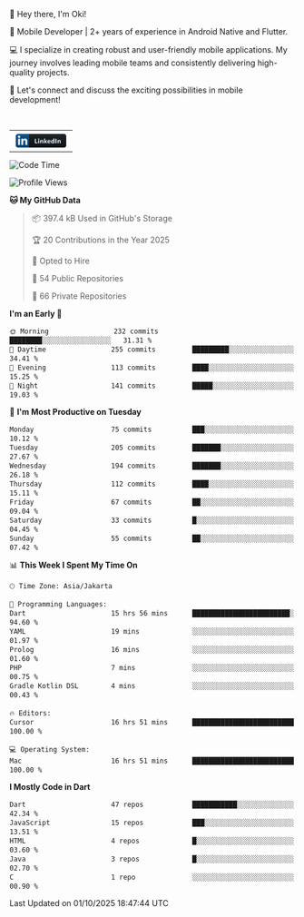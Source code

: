 <p>
 👋 Hey there, I'm Oki!

🚀 Mobile Developer | 2+ years of experience in Android Native and Flutter.

💻 I specialize in creating robust and user-friendly mobile applications. My journey involves leading mobile teams and consistently delivering high-quality projects.

🔗 Let's connect and discuss the exciting possibilities in mobile development!

<br>

<table style="border:none; border-collapse:collapse; cellspacing:0; cellpadding:0">
    <tr>
        <td>
           <a href="https://www.linkedin.com/in/oki-6ba305173/" target="_blank">
              <img src="https://github.com/inisialkey/inisialkey/blob/main/assets/linkedin.svg" alt="LinkedIn" style="vertical-align:top; margin:4px" height=24>
          </a>
        </td>
    </tr>
</table>

<!-- <br>

<!--START_SECTION:waka-->
![Code Time](http://img.shields.io/badge/Code%20Time-1%2C502%20hrs%2016%20mins-blue)

![Profile Views](http://img.shields.io/badge/Profile%20Views-0-blue)

**🐱 My GitHub Data** 

> 📦 397.4 kB Used in GitHub's Storage 
 > 
> 🏆 20 Contributions in the Year 2025
 > 
> 💼 Opted to Hire
 > 
> 📜 54 Public Repositories 
 > 
> 🔑 66 Private Repositories 
 > 
**I'm an Early 🐤** 

```text
🌞 Morning                232 commits         ████████░░░░░░░░░░░░░░░░░   31.31 % 
🌆 Daytime                255 commits         █████████░░░░░░░░░░░░░░░░   34.41 % 
🌃 Evening                113 commits         ████░░░░░░░░░░░░░░░░░░░░░   15.25 % 
🌙 Night                  141 commits         █████░░░░░░░░░░░░░░░░░░░░   19.03 % 
```
📅 **I'm Most Productive on Tuesday** 

```text
Monday                   75 commits          ███░░░░░░░░░░░░░░░░░░░░░░   10.12 % 
Tuesday                  205 commits         ███████░░░░░░░░░░░░░░░░░░   27.67 % 
Wednesday                194 commits         ███████░░░░░░░░░░░░░░░░░░   26.18 % 
Thursday                 112 commits         ████░░░░░░░░░░░░░░░░░░░░░   15.11 % 
Friday                   67 commits          ██░░░░░░░░░░░░░░░░░░░░░░░   09.04 % 
Saturday                 33 commits          █░░░░░░░░░░░░░░░░░░░░░░░░   04.45 % 
Sunday                   55 commits          ██░░░░░░░░░░░░░░░░░░░░░░░   07.42 % 
```


📊 **This Week I Spent My Time On** 

```text
🕑︎ Time Zone: Asia/Jakarta

💬 Programming Languages: 
Dart                     15 hrs 56 mins      ████████████████████████░   94.60 % 
YAML                     19 mins             ░░░░░░░░░░░░░░░░░░░░░░░░░   01.97 % 
Prolog                   16 mins             ░░░░░░░░░░░░░░░░░░░░░░░░░   01.60 % 
PHP                      7 mins              ░░░░░░░░░░░░░░░░░░░░░░░░░   00.75 % 
Gradle Kotlin DSL        4 mins              ░░░░░░░░░░░░░░░░░░░░░░░░░   00.43 % 

🔥 Editors: 
Cursor                   16 hrs 51 mins      █████████████████████████   100.00 % 

💻 Operating System: 
Mac                      16 hrs 51 mins      █████████████████████████   100.00 % 
```

**I Mostly Code in Dart** 

```text
Dart                     47 repos            ███████████░░░░░░░░░░░░░░   42.34 % 
JavaScript               15 repos            ███░░░░░░░░░░░░░░░░░░░░░░   13.51 % 
HTML                     4 repos             █░░░░░░░░░░░░░░░░░░░░░░░░   03.60 % 
Java                     3 repos             █░░░░░░░░░░░░░░░░░░░░░░░░   02.70 % 
C                        1 repo              ░░░░░░░░░░░░░░░░░░░░░░░░░   00.90 % 
```




 Last Updated on 01/10/2025 18:47:44 UTC
<!--END_SECTION:waka-->
